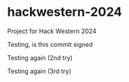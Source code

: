 # hackwestern-2024
Project for Hack Western 2024

Testing, is this commit signed

Testing again (2nd try)

Testing again (3rd try)
